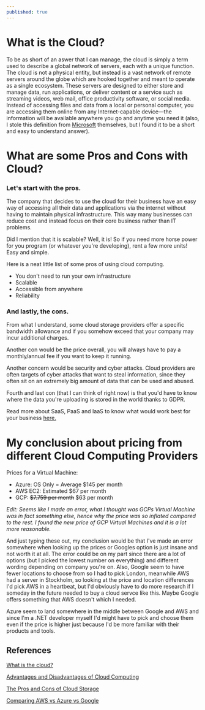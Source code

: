 ```yaml
---
published: true
---
```

# What is the Cloud?


To be as short of an aswer that I can manage, the cloud is simply a term used to describe a global network of servers, each with a unique function. The cloud is not a physical entity, but instead is a vast network of remote servers around the globe which are hooked together and meant to operate as a single ecosystem. These servers are designed to either store and manage data, run applications, or deliver content or a service such as streaming videos, web mail, office productivity software, or social media. Instead of accessing files and data from a local or personal computer, you are accessing them online from any Internet-capable device—the information will be available anywhere you go and anytime you need it (also, I stole this definition from [Microsoft](https://azure.microsoft.com/en-us/overview/what-is-the-cloud/) themselves, but I found it to be a short and easy to understand answer).


# What are some Pros and Cons with Cloud?

### Let's start with the pros.

The company that decides to use the cloud for their business have an easy way of accessing all their data and applications via the internet without having to maintain physical infrastructure. This way many businesses can reduce cost and instead focus on their core business rather than IT problems.

Did I mention that it is scalable? Well, it is! So if you need more horse power for you program (or whatever you're developing), rent a few more units! Easy and simple.

Here is a neat little list of some pros of using cloud computing.

- You don't need to run your own infrastructure
- Scalable
- Accessible from anywhere
- Reliability

### And lastly, the cons.

From what I understand, some cloud storage providers offer a specific bandwidth allowance and if you somehow exceed that your company may incur additional charges.

Another con would be the price overall, you will always have to pay a monthly/annual fee if you want to keep it running. 

Another concern would be security and cyber attacks. Cloud providers are often targets of cyber attacks that want to steal information, since they often sit on an extremely big amount of data that can be used and abused.

Fourth and last con (that I can think of right now) is that you'd have to know where the data you're uploading is stored in the world thanks to GDPR.


Read more about SaaS, PaaS and IaaS to know what would work best for your business [here.](https://www.businesstechweekly.com/operational-efficiency/cloud-computing/saas-vs-paas-vs-iaas/)


# My conclusion about pricing from different Cloud Computing Providers

Prices for a Virtual Machine:

- Azure: OS Only = Average $145 per month
- AWS EC2: Estimated $67 per month
- GCP: ~~$7.759 per month~~ $63 per month

_Edit: Seems like I made an error, what I thought was GCPs Virtual Machine was in fact something else, hence why the price was so inflated compared to the rest. I found the new price of GCP Virtual Machines and it is a lot more reasonable._

And just typing these out, my conclusion would be that I've made an error somewhere when looking up the prices or Googles option is just insane and not worth it at all. The error could be on my part since there are a lot of options (but I picked the  lowest number on everything) and different wording depending on company you're on. Also, Google seem to have fewer locations to choose from so I had to pick London, meanwhile AWS had a server in Stockholm, so looking at the price and location differences I'd pick AWS in a heartbeat, but I'd obviously have to do more research if I someday in the future needed to buy a cloud servce like this. Maybe Google offers something that AWS doesn't which I needed. 



Azure seem to land somewhere in the middle between Google and AWS and since I'm a .NET developer myself I'd might have to pick and choose them even if the price is higher just because I'd be more familiar with their products and tools.


## References

[What is the cloud?](https://azure.microsoft.com/en-us/overview/what-is-the-cloud/)

[Advantages and Disadvantages of Cloud Computing](https://www.tech21century.com/cloud-computing-pros-cons/#:~:text=%20Pros%20of%20Cloud%20Computing%20%201%20Accessible,%28such%20as%20storage%2C%20computing%20resources%20etc%29...%20More%20)

[The Pros and Cons of Cloud Storage](https://www.uschamber.com/co/run/technology/cloud-storage-pros-and-cons)

[Comparing AWS vs Azure vs Google](https://www.cloudhealthtech.com/blog/cloud-comparison-guide-glossary-aws-azure-gcp)




